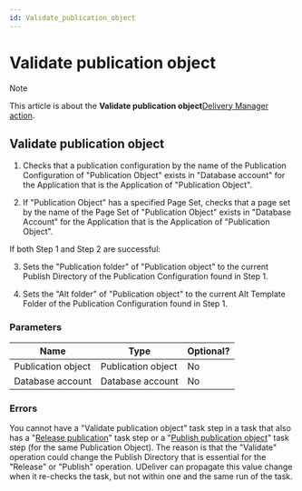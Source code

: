 ```yaml
---
id: Validate_publication_object
---
```


# Validate publication object



> [!NOTE]
> This article is about the **Validate publication object**[Delivery Manager action](/docs/Continuous%20delivery/Delivery%20Manager%20actions%20by%20name).

## **Validate publication object**

1. Checks that a publication configuration by the name of the Publication Configuration of "Publication Object" exists in "Database account" for the Application that is the Application of "Publication Object".

2. If "Publication Object" has a specified Page Set, checks that a page set by the name of the Page Set of "Publication Object" exists in "Database Account" for the Application that is the Application of "Publication Object".

If both Step 1 and Step 2 are successful:

3. Sets the "Publication folder" of "Publication object" to the current Publish Directory of the Publication Configuration found in Step 1.

4. Sets the "Alt folder" of "Publication object" to the current Alt Template Folder of the Publication Configuration found in Step 1.

### Parameters

|**Name**|**Type**|**Optional?**|
|--------|--------|--------|
|Publication object|Publication object|No      |
|Database account|Database account|No      |



### Errors

You cannot have a "Validate publication object" task step in a task that also has a "[Release publication](/docs/Continuous%20delivery/Delivery%20Manager%20actions%20by%20name/Release%20publication.md)" task step or a "[Publish publication object](/docs/Continuous%20delivery/Delivery%20Manager%20actions%20by%20name/Publish%20publication%20object.md)" task step (for the same Publication Object). The reason is that the "Validate" operation could change the Publish Directory that is essential for the "Release" or "Publish" operation. UDeliver can propagate this value change when it re-checks the task, but not within one and the same run of the task.